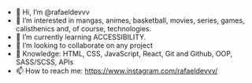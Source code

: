 - 👋 Hi, I’m @rafaeldevvv
- 👀 I’m interested in mangas, animes, basketball, movies, series, games, calisthenics and, of course, technologies.
- 🌱 I’m currently learning ACCESSIBILITY.
- 💞️ I’m looking to collaborate on any project
- 📖 Knowledge: HTML, CSS, JavaScript, React, Git and Github, OOP, SASS/SCSS, APIs
- 📫 How to reach me: https://www.instagram.com/rafaeldevvv/

<!---
rafaeldevvv/rafaeldevvv is a ✨ special ✨ repository because its `README.md` (this file) appears on your GitHub profile.
You can click the Preview link to take a look at your changes.
--->
